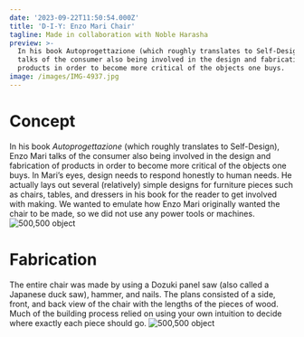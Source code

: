 ```yaml
---
date: '2023-09-22T11:50:54.000Z'
title: 'D-I-Y: Enzo Mari Chair'
tagline: Made in collaboration with Noble Harasha
preview: >-
  In his book Autoprogettazione (which roughly translates to Self-Design), Mari
  talks of the consumer also being involved in the design and fabrication of
  products in order to become more critical of the objects one buys.
image: /images/IMG-4937.jpg
---
```


# Concept

In his book *Autoprogettazione* (which roughly translates to Self-Design), Enzo Mari talks of the consumer also being involved in the design and fabrication of products in order to become more critical of the objects one buys. In Mari’s eyes, design needs to respond honestly to human needs. He actually lays out several (relatively) simple designs for furniture pieces such as chairs, tables, and dressers in his book for the reader to get involved with making. We wanted to emulate how Enzo Mari originally wanted the chair to be made, so we did not use any power tools or machines.
![500,500 object](/images/IMG-4934.JPG)


# Fabrication

The entire chair was made by using a Dozuki panel saw (also called a Japanese duck saw), hammer, and nails. The plans consisted of a side, front, and back view of the chair with the lengths of the pieces of wood. Much of the building process relied on using your own intuition to decide where exactly each piece should go. 
![500,500 object](/images/IMG-2622.JPG)
